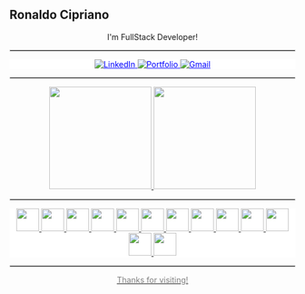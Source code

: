 ## Ronaldo Cipriano

<p align="center">
  I'm FullStack Developer!
</p>

<hr align="center" style="border: 1px solid var(--border-color, #ccc);">

<div align="center" style="background-color: var(--bg-color, white);">
  <a href="https://www.linkedin.com/in/ronaldo-cipriano/" style="color: var(--link-color, blue);">
    <img src="https://img.shields.io/badge/-LinkedIn-0077B5?style=flat-square&logo=Linkedin&logoColor=white" alt="LinkedIn">
  </a>
  
  <a href="URL_DO_SEU_PORTFOLIO" style="color: var(--link-color, blue);">
    <img src="https://img.shields.io/badge/Portfolio-%F0%9F%92%BB-9cf" alt="Portfolio">
  </a>
  
  <a href="mailto:ronaldolopes14@gmail.com" style="color: var(--link-color, blue);">
    <img src="https://img.shields.io/badge/-Gmail-c14438?style=flat-square&logo=Gmail&logoColor=white" alt="Gmail">
  </a>
</div>

<hr style="border: 1px solid var(--border-color, #ccc);">

<div align="center">
<a href="https://github.com/ronaldocipriiano">
<img loading="lazy" height="180em" src="https://github-readme-stats.vercel.app/api?username=ronaldocipriiano&show_icons=true&theme=transparent&include_all_commits=true&count_private=true"/>
<img loading="lazy" height="180em" src="https://github-readme-stats.vercel.app/api/top-langs/?username=ronaldocipriiano&layout=compact&langs_count=7&theme=transparent"/>
</div>

<hr style="border: 1px solid var(--border-color, #ccc);">
  
<div align="center"  style="background-color: var(--bg-color, white);">
  <p>
    <img loading="lazy" src="https://cdn.jsdelivr.net/gh/devicons/devicon/icons/linux/linux-original.svg" width="40" height="40"/>
    <img loading="lazy" src="https://cdn.jsdelivr.net/gh/devicons/devicon/icons/git/git-original.svg" width="40" height="40"/>
    <img loading="lazy" src="https://cdn.jsdelivr.net/gh/devicons/devicon/icons/html5/html5-original.svg" width="40" height="40"/>
    <img loading="lazy" src="https://cdn.jsdelivr.net/gh/devicons/devicon/icons/css3/css3-original.svg" width="40" height="40"/>
    <img loading="lazy" src="https://cdn.jsdelivr.net/gh/devicons/devicon/icons/javascript/javascript-original.svg" width="40" height="40"/>
    <img loading="lazy" src="https://cdn.jsdelivr.net/gh/devicons/devicon/icons/typescript/typescript-original.svg" width="40" height="40"/>
    <img loading="lazy" src="https://cdn.jsdelivr.net/gh/devicons/devicon/icons/react/react-original.svg" width="40" height="40"/>
    <img loading="lazy" src="https://cdn.jsdelivr.net/gh/devicons/devicon/icons/redux/redux-original.svg" width="40" height="40"/>
    <img loading="lazy" src="https://cdn.jsdelivr.net/gh/devicons/devicon/icons/tailwindcss/tailwindcss-original-wordmark.svg" width="40" height="40"/>
    <img loading="lazy" src="https://cdn.jsdelivr.net/gh/devicons/devicon/icons/jest/jest-plain.svg" width="40" height="40"/>
    <img loading="lazy" src="https://cdn.jsdelivr.net/gh/devicons/devicon/icons/nextjs/nextjs-original.svg" width="40" height="40"/>
    <img loading="lazy" src="https://cdn.jsdelivr.net/gh/devicons/devicon/icons/docker/docker-original.svg" width="40" height="40"/>
    <img loading="lazy" src="https://cdn.jsdelivr.net/gh/devicons/devicon/icons/mysql/mysql-original.svg" width="40" height="40"/>
  </p>
</div>

<hr style="border: 1px solid var(--border-color, #ccc);">

<p align="center" style="color: var(--text-color-secondary, gray);">
  Thanks for visiting!
</p>
